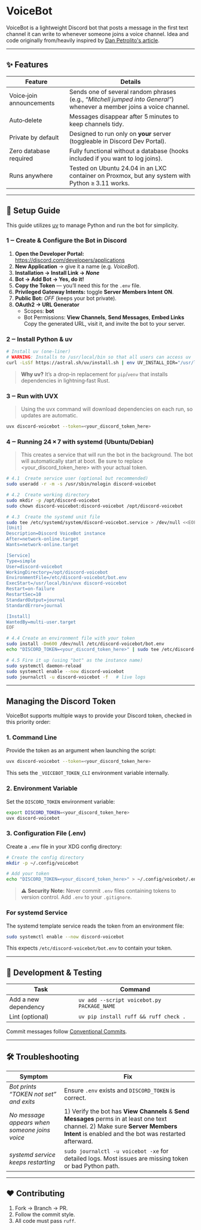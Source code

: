 # VoiceBot

VoiceBot is a lightweight Discord bot that posts a message in the first text channel it can write to whenever someone joins a voice channel. Idea and code originally from/heavily inspired by [Dan Petrolito's article](https://blog.danpetrolito.xyz/i-built-something-that-changed-my-friend-gro-social-fabric/).

---

## ✨ Features

| Feature | Details |
|---------|---------|
| Voice‑join announcements | Sends one of several random phrases (e.g., *“Mitchell jumped into General”*) whenever a member joins a voice channel. |
| Auto‑delete | Messages disappear after 5 minutes to keep channels tidy. |
| Private by default | Designed to run only on **your** server (toggleable in Discord Dev Portal). |
| Zero database required | Fully functional without a database (hooks included if you want to log joins). |
| Runs anywhere | Tested on Ubuntu 24.04 in an LXC container on Proxmox, but any system with Python ≥ 3.11 works. |

---

## 📝 Setup Guide

This guide utilizes [uv](https://docs.astral.sh/uv/) to manage Python and run the bot for simplicity.

### 1 ‒ Create & Configure the Bot in Discord

1. **Open the Developer Portal:** <https://discord.com/developers/applications>  
2. **New Application** → give it a name (e.g. *VoiceBot*).  
3. **Installation → Install Link → *None***
4. **Bot → Add Bot → Yes, do it!**  
5. **Copy the Token** — you’ll need this for the `.env` file.  
6. **Privileged Gateway Intents:** toggle **Server Members Intent** **ON**.  
7. **Public Bot:** *OFF* (keeps your bot private).  
8. **OAuth2 → URL Generator**  
   - Scopes: **bot**  
   - Bot Permissions: **View Channels**, **Send Messages**, **Embed Links**  
   Copy the generated URL, visit it, and invite the bot to your server.

### 2 ‒ Install Python & uv

```bash
# Install uv (one‑liner)
# WARNING: Installs to /usr/local/bin so that all users can access uv
curl -LsSf https://astral.sh/uv/install.sh | env UV_INSTALL_DIR="/usr/local/bin" sh
```

> **Why uv?** It’s a drop‑in replacement for `pip`/`venv` that installs dependencies in lightning‑fast Rust.

### 3 ‒ Run with UVX

> Using the uvx command will download dependencies on each run, so updates are automatic.

```bash
uvx discord-voicebot --token=<your_discord_token_here>
```

### 4 ‒ Running 24 × 7 with systemd (Ubuntu/Debian)

> This creates a service that will run the bot in the background. The bot will automatically start at boot. Be sure to replace <your_discord_token_here> with your actual token.

```bash
# 4.1  Create service user (optional but recommended)
sudo useradd -r -m -s /usr/sbin/nologin discord-voicebot

# 4.2  Create working directory
sudo mkdir -p /opt/discord-voicebot
sudo chown discord-voicebot:discord-voicebot /opt/discord-voicebot

# 4.3  Create the systemd unit file
sudo tee /etc/systemd/system/discord-voicebot.service > /dev/null <<EOF
[Unit]
Description=Discord VoiceBot instance
After=network-online.target
Wants=network-online.target

[Service]
Type=simple
User=discord-voicebot
WorkingDirectory=/opt/discord-voicebot
EnvironmentFile=/etc/discord-voicebot/bot.env
ExecStart=/usr/local/bin/uvx discord-voicebot
Restart=on-failure
RestartSec=10
StandardOutput=journal
StandardError=journal

[Install]
WantedBy=multi-user.target
EOF

# 4.4 Create an environment file with your token
sudo install -Dm600 /dev/null /etc/discord-voicebot/bot.env
echo "DISCORD_TOKEN=<your_discord_token_here>" | sudo tee /etc/discord-voicebot/bot.env > /dev/null

# 4.5 Fire it up (using "bot" as the instance name)
sudo systemctl daemon-reload
sudo systemctl enable --now discord-voicebot
sudo journalctl -u discord-voicebot -f   # live logs
```

---

## Managing the Discord Token

VoiceBot supports multiple ways to provide your Discord token, checked in this priority order:

### 1. Command Line
Provide the token as an argument when launching the script:
```bash
uvx discord-voicebot --token=<your_discord_token_here>
```
This sets the `_VOICEBOT_TOKEN_CLI` environment variable internally.

### 2. Environment Variable
Set the `DISCORD_TOKEN` environment variable:
```bash
export DISCORD_TOKEN=<your_discord_token_here>
uvx discord-voicebot
```

### 3. Configuration File (.env)
Create a `.env` file in your XDG config directory:
```bash
# Create the config directory
mkdir -p ~/.config/voicebot

# Add your token
echo "DISCORD_TOKEN=<your_discord_token_here>" > ~/.config/voicebot/.env
```

> **⚠️ Security Note:** Never commit `.env` files containing tokens to version control. Add `.env` to your `.gitignore`.

### For systemd Service
The systemd template service reads the token from an environment file:
```bash
sudo systemctl enable --now discord-voicebot
```
This expects `/etc/discord-voicebot/bot.env` to contain your token.

---

## 🧪 Development & Testing

| Task | Command |
|------|---------|
| Add a new dependency | `uv add --script voicebot.py PACKAGE_NAME` |
| Lint (optional) | `uv pip install ruff && ruff check .` |

Commit messages follow [Conventional Commits](https://www.conventionalcommits.org).

---

## 🛠 Troubleshooting

| Symptom | Fix |
|---------|-----|
| *Bot prints “TOKEN not set” and exits* | Ensure `.env` exists and `DISCORD_TOKEN` is correct. |
| *No message appears when someone joins voice* | 1) Verify the bot has **View Channels** & **Send Messages** perms in at least one text channel. 2) Make sure **Server Members Intent** is enabled and the bot was restarted afterward. |
| *systemd service keeps restarting* | `sudo journalctl -u voicebot -xe` for detailed logs. Most issues are missing token or bad Python path. |

---

## ❤️ Contributing

1. Fork → Branch → PR.  
2. Follow the commit style.  
3. All code must pass `ruff`.  
